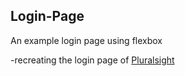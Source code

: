 ## Login-Page

An example login page using flexbox

-recreating the login page of [Pluralsight](https://app.pluralsight.com/id?redirectTo=%2Fid%2Fdashboard)
